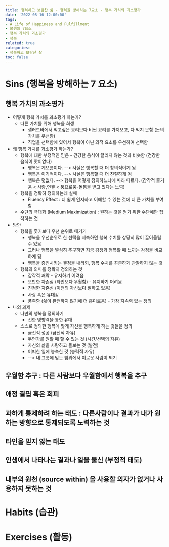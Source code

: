 ```yaml
---
title: 행복하고 보람찬 삶 - 행복을 방해하는 7요소 - 행복 가치의 과소평가
date: '2022-08-16 12:00:00'
tags:
- A Life of Happiness and Fulfillment
- 불행의 7요소
- 행복 가치의 과소평가
- 행복
related: true
categories:
- 행복하고 보람찬 삶
toc: false
---
```


# Sins (행복을 방해하는 7 요소)


## 행복 가치의 과소평가
+ 어떻게 행복 가치를 과소평가 하는가?
	* 다른 가치를 위해 행복을 희생
		- 샐러드바에서 먹고싶은 요리보다 비싼 요리를 가져오고, 다 먹지 못함 (돈의 가치를 우선함)
		- 직업을 선택함에 있어서 행복이 아닌 외적 요소를 우선하여 선택함
+ 왜 행복 가치를 과소평가 하는가?
	* 행복에 대한 부정적인 믿음 - 건강한 음식이 끌리지 않는 것과 비슷함 (건강한 음식이 맛이없다)
		- 행복은 게으름이다. --> 사실은 행복할 때 더 창의적이게 됨
		- 행복은 이기적이다. --> 사실은 행복할 때 더 친절하게 됨
		- 행복은 덧없다. --> 행복을 어떻게 정의하느냐에 따라 다르다. (감각적 즐거움 < 사랑,연결 < 풍요로움-돌봄을 받고 있다는 느낌)
	* 행복을 정확히 정의하는데 실패
		- Fluency Effect : 더 쉽게 인지하고 이해할 수 있는 것에 더 큰 가치를 부여함
	* 수단의 극대화 (Medium Maximization) : 원하는 것을 얻기 위한 수단에만 집착하는 것
+ 방안
	* 행복을 좇기보다 우선 순위로 매기기
		- 행복을 우선순위로 한 선택을 지속하면 행복 수치를 상당히 많이 끌어올릴 수 있음
		- 그러나 행복을 열심히 추구하면 지금 감정과 행복할 때 느끼는 감정을 비교하게 됨
		- 행복을 증진시키는 결정을 내리되, 행복 수치를 꾸준하게 관찰하지 않는 것
	* 행복의 의미를 정확히 정의하는 것
		- 감각적 쾌락 - 유지하기 어려움
		- 오만한 자존심 (타인보다 우월함) - 유지하기 어려움
		- 진정한 자존심 (이전의 자신보다 잘하고 있음)
		- 사랑 혹은 유대감
		- 풍족함 (삶이 완전하지 않기에 더 흥미로움) - 가장 지속력 있는 정의
+ 나의 과제
	* 나만의 행복을 정의하기
		- 선한 영향력을 통한 유대
	* 스스로 정의한 행복에 맞게 자신을 행복하게 하는 것들을 정의
		- 금전적 성공 (금전적 자유)
		- 무언가를 원할 때 할 수 있는 것 (시간/선택의 자유)
		- 자신의 삶을 사랑하고 돌보는 것 (발전)
		- 어떠한 일에 능숙한 것 (능력적 자유)
		- --> 내 그릇에 맞는 범위에서 이로운 사람이 되기

## 우월함 추구 : 다른 사람보다 우월함에서 행복을 추구
## 애정 결핍 혹은 회피
## 과하게 통제하려 하는 태도 : 다른사람이나 결과가 내가 원하는 방향으로 통제되도록 노력하는 것 
## 타인을 믿지 않는 태도
## 인생에서 나타나는 결과나 일을 불신 (부정적 태도)
## 내부의 원천 (source within) 을 사용할 의자가 없거나 사용하지 못하는 것

# Habits (습관)

# Exercises (활동)
